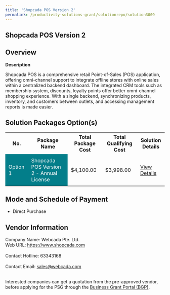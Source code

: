 ```yaml
---
title: 'Shopcada POS Version 2'
permalink: /productivity-solutions-grant/solutionrepo/solution3009
---
```


## Shopcada POS Version 2

## Overview

**Description**

Shopcada POS is a comprehensive retail Point-of-Sales (POS) application, offering omni-channel support to integrate offline stores with online sales within a centralized backend dashboard. The integrated CRM tools such as membership system, discounts, loyalty points offer better omni-channel shopping experience.  With a single backend, synchronizing products, inventory, and customers between outlets, and accessing management reports is made easier.

## Solution Packages Option(s)

<table>
<tr>
<th><b>No.</b></th>
<th><b>Package Name</b></th>
<th><b>Total Package Cost</b></th>
<th><b>Total Qualifying Cost</b></th>
<th><b>Solution Details</b></th>
</tr>
<tr>
<td style='padding: 10px; background-color: #037E8A; color: #FFFFFF;'>Option 1</td>
<td style='padding: 10px; background-color: #037E8A; color: #FFFFFF;'>Shopcada POS Version 2 - Annual License</td>
<td style='padding: 10px;'>$4,100.00</td>
<td style='padding: 10px;'>$3,998.00</td>
<td style='padding: 10px;'><a href='https://www.gobusiness.gov.sg/images/psg/Webcada_20220075_Desensitised_Annex_3.pdf' target='_blank'>View Details</a></td>
</tr>
</table>

## Mode and Schedule of Payment

 - Direct Purchase

## Vendor Information

 Company Name: Webcada Pte. Ltd.<br>Web URL: https://www.shopcada.com <br><br>Contact Hotline: 63343168 <br><br>Contact Email: sales@webcada.com <br><br>

Interested companies can get a quotation from the pre-approved vendor, before applying for the PSG through the <a href='https://www.businessgrants.gov.sg/' target='_blank' rel='noopener'>Business Grant Portal (BGP)</a>.

<script src="/jquery/resize-tables.js"></script>
